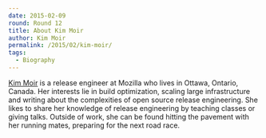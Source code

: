 ```yaml
---
date: 2015-02-09
round: Round 12
title: About Kim Moir 
author: Kim Moir
permalink: /2015/02/kim-moir/
tags:
  - Biography
---
```

[Kim Moir](http://http://relengofthenerds.blogspot.ca/) is a release engineer at Mozilla 
who lives in Ottawa, Ontario, Canada.  Her interests lie in build optimization, scaling 
large infrastructure and writing about the complexities of open source release 
engineering. She likes to share her knowledge of release engineering by teaching classes 
or giving talks. Outside of work, she can be found hitting the pavement with her running 
mates, preparing for the next road race.
